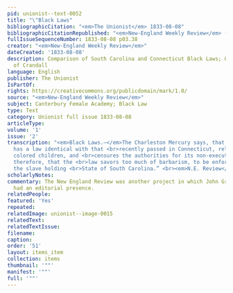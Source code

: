 ```yaml
---
pid: unionist--text-0052
title: "\"Black Laws"
bibliographicCitation: "<em>The Unionist</em> 1833-08-08"
bibliographicCitationRepublished: "<em>New-England Weekly Review</em> (not yet researched)"
fullIssueSequenceNumber: 1833-08-08 p03.38
creator: "<em>New-England Weekly Review</em>"
dateCreated: '1833-08-08'
description: Comparison of South Carolina and Connecticut Black Laws; Outrage at persecution
  of Crandall
language: English
publisher: The Unionist
IsPartOf: 
rights: https://creativecommons.org/publicdomain/mark/1.0/
source: "<em>New-England Weekly Review</em>"
subject: Canterbury Female Academy; Black Law
type: Text
category: Unionist full issue 1833-08-08
articleType: 
volume: '1'
issue: '2'
transcription: "<em>Black Laws.—</em>The Charleston Mercury says, that South Carolina
  has a law identical with that <br>recently passed in Connecticut, relating to instructing
  colored children, and <br>censures the authorities for its non-execution. It seems,
  therefore, that the <br>law savors too much of barbarism, to be enforced, even in
  the slave holding <br>State of South Carolina.” <br><em>N.E. Review</em>"
scholarlyNotes: 
commentary: The New England Review was another project in which John Greenleaf Whittier
  had an editorial presence.
relatedPeople: 
featured: 'Yes'
repeated: 
relatedImage: unionist--image-0015
relatedText: 
relatedTextIssue: 
filename: 
caption: 
order: '51'
layout: items_item
collection: items
thumbnail: '""'
manifest: '""'
full: '""'
---
```

